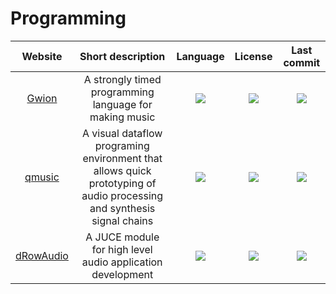# Programming
|Website|Short description|Language|License|Last commit|
|:-:|:-:|:-:|:-:|:-:|
|[Gwion](https://gwion.github.io/Gwion/)|A strongly timed programming language for making music|![](https://img.shields.io/github/languages/top/Gwion/Gwion?color=pink&style=flat-square)|![](https://flat.badgen.net/github/license/Gwion/Gwion?label=)|![](https://flat.badgen.net/github/last-commit/Gwion/Gwion?label=)|
|[qmusic](https://github.com/Archie3d/qmusic)|A visual dataflow programing environment that allows quick prototyping of audio processing and synthesis signal chains|![](https://img.shields.io/github/languages/top/Archie3d/qmusic?color=pink&style=flat-square)|![](https://flat.badgen.net/github/license/Archie3d/qmusic?label=)|![](https://flat.badgen.net/github/last-commit/Archie3d/qmusic?label=)|
|[dRowAudio](https://github.com/drowaudio/drowaudio)|A JUCE module for high level audio application development|![](https://img.shields.io/github/languages/top/drowaudio/drowaudio?color=pink&style=flat-square)|![](https://flat.badgen.net/github/license/drowaudio/drowaudio?label=)|![](https://flat.badgen.net/github/last-commit/drowaudio/drowaudio?label=)|
